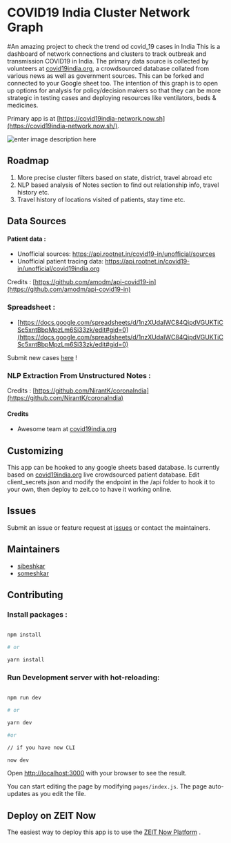 # COVID19 India Cluster Network Graph
#An amazing project to check the trend od covid_19 cases in India
This is a dashboard of network connections and clusters to track outbreak and transmission COVID19 in India. The primary data source is collected by volunteers at [covid19india.org](https://www.covid19india.org), a crowdsourced database collated from various news as well as government sources. This can be forked and connected to your Google sheet too. The intention of this graph is to open up options for analysis for policy/decision makers so that they can be more strategic in testing cases and deploying resources like ventilators, beds & medicines.

Primary app is at [https://covid19india-network.now.sh](https://covid19india-network.now.sh/).

![enter image description here](https://i.ibb.co/dmNDthW/Screen-Shot-2020-03-19-at-9-15-51-PM.png)

## Roadmap

1.  More precise cluster filters based on state, district, travel abroad etc
2.  NLP based analysis of Notes section to find out relationship info, travel history etc.
3.  Travel history of locations visited of patients, stay time etc.

## Data Sources

#### Patient data :

- Unofficial sources: https://api.rootnet.in/covid19-in/unofficial/sources
- Unofficial patient tracing data: https://api.rootnet.in/covid19-in/unofficial/covid19india.org

Credits : [https://github.com/amodm/api-covid19-in](https://github.com/amodm/api-covid19-in)

### Spreadsheet :

- [https://docs.google.com/spreadsheets/d/1nzXUdaIWC84QipdVGUKTiCSc5xntBbpMpzLm6Si33zk/edit#gid=0](https://docs.google.com/spreadsheets/d/1nzXUdaIWC84QipdVGUKTiCSc5xntBbpMpzLm6Si33zk/edit#gid=0)

Submit new cases [here](https://aka.ms/reportcovid) !

### NLP Extraction From Unstructured Notes :

Credits : [https://github.com/NirantK/coronaIndia](https://github.com/NirantK/coronaIndia)

#### Credits

- Awesome team at [covid19india.org](https://www.covid19india.org/)

## Customizing

This app can be hooked to any google sheets based database. Is currently based on [covid19india.org](<[https://docs.google.com/spreadsheets/d/1nzXUdaIWC84QipdVGUKTiCSc5xntBbpMpzLm6Si33zk/edit#gid=0](https://docs.google.com/spreadsheets/d/1nzXUdaIWC84QipdVGUKTiCSc5xntBbpMpzLm6Si33zk/edit#gid=0)>) live crowdsourced patient database. Edit client_secrets.json and modify the endpoint in the /api folder to hook it to your own, then deploy to zeit.co to have it working online.

## Issues

Submit an issue or feature request at [issues](https://www.covid19india.org/) or contact the maintainers.

## Maintainers

- [sibeshkar](https://github.com/sibeshkar)
- [someshkar](https://github.com/someshkar)

## Contributing

### Install packages :

```bash

npm install

# or

yarn install

```

### Run Development server with hot-reloading:

```bash

npm run dev

# or

yarn dev

#or

// if you have now CLI

now dev

```

Open [http://localhost:3000](http://localhost:3000) with your browser to see the result.

You can start editing the page by modifying `pages/index.js`. The page auto-updates as you edit the file.

## Deploy on ZEIT Now

The easiest way to deploy this app is to use the [ZEIT Now Platform](https://zeit.co/import?utm_medium=default-template&filter=next.js&utm_source=create-next-app&utm_campaign=create-next-app-readme) .
